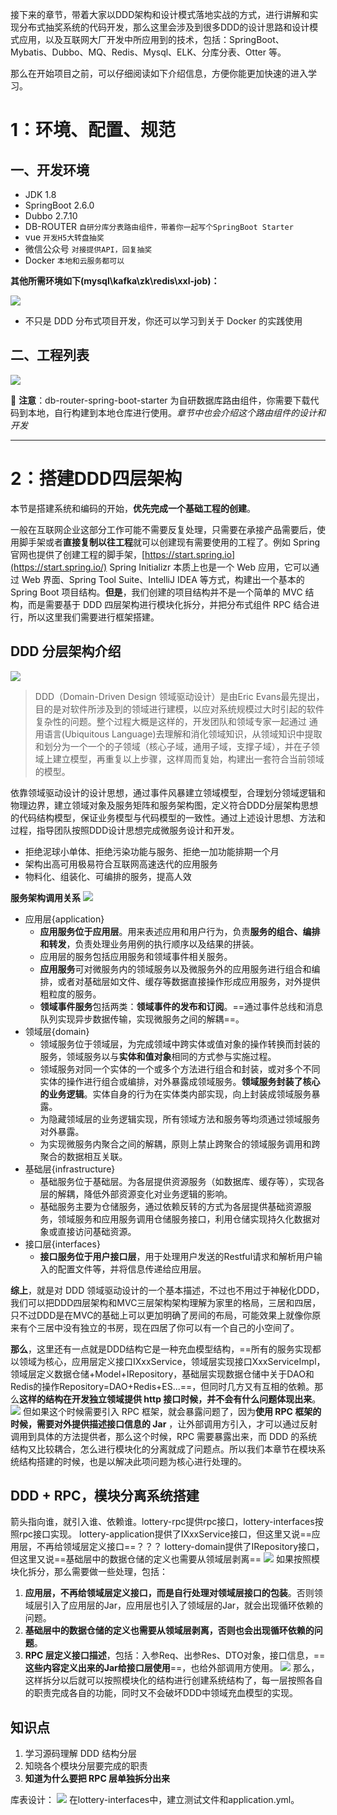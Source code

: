 接下来的章节，带着大家以DDD架构和设计模式落地实战的方式，进行讲解和实现分布式抽奖系统的代码开发，那么这里会涉及到很多DDD的设计思路和设计模式应用，以及互联网大厂开发中所应用到的技术，包括：SpringBoot、Mybatis、Dubbo、MQ、Redis、Mysql、ELK、分库分表、Otter 等。

那么在开始项目之前，可以仔细阅读如下介绍信息，方便你能更加快速的进入学习。
# 1：环境、配置、规范
## 一、开发环境
-   JDK 1.8
-   SpringBoot 2.6.0
-   Dubbo 2.7.10
-   DB-ROUTER `自研分库分表路由组件，带着你一起写个SpringBoot Starter`
-   vue `开发H5大转盘抽奖`
-   微信公众号 `对接提供API，回复抽奖`
-   Docker `本地和云服务都可以`

**其他所需环境如下(mysql\kafka\zk\redis\xxl-job)：**

![](https://bugstack.cn/images/article/project/lottery/introduce/portainer.png)

-   不只是 DDD 分布式项目开发，你还可以学习到关于 Docker 的实践使用

## 二、工程列表

![](https://bugstack.cn/images/article/project/lottery/introduce/system-list.png)

📢 **注意**：db-router-spring-boot-starter 为自研数据库路由组件，你需要下载代码到本地，自行构建到本地仓库进行使用。_章节中也会介绍这个路由组件的设计和开发_


---
# 2：搭建DDD四层架构
本节是搭建系统和编码的开始，**优先完成一个基础工程的创建**。

一般在互联网企业这部分工作可能不需要反复处理，只需要在承接产品需要后，使用脚手架或者**直接复制以往工程**就可以创建现有需要使用的工程了。例如 Spring 官网也提供了创建工程的脚手架，[https://start.spring.io](https://start.spring.io/) Spring Initializr 本质上也是一个 Web 应用，它可以通过 Web 界面、Spring Tool Suite、IntelliJ IDEA 等方式，构建出一个基本的 Spring Boot 项目结构。**但是**，我们创建的项目结构并不是一个简单的 MVC 结构，而是需要基于 DDD 四层架构进行模块化拆分，并把分布式组件 RPC 结合进行，所以这里我们需要进行框架搭建。

## DDD 分层架构介绍
![](https://image-1307616428.cos.ap-beijing.myqcloud.com/Obsidian/202305221951937.png)
> DDD（Domain-Driven Design 领域驱动设计）是由Eric Evans最先提出，目的是对软件所涉及到的领域进行建模，以应对系统规模过大时引起的软件复杂性的问题。整个过程大概是这样的，开发团队和领域专家一起通过 通用语言(Ubiquitous Language)去理解和消化领域知识，从领域知识中提取和划分为一个一个的子领域（核心子域，通用子域，支撑子域），并在子领域上建立模型，再重复以上步骤，这样周而复始，构建出一套符合当前领域的模型。

依靠领域驱动设计的设计思想，通过事件风暴建立领域模型，合理划分领域逻辑和物理边界，建立领域对象及服务矩阵和服务架构图，定义符合DDD分层架构思想的代码结构模型，保证业务模型与代码模型的一致性。通过上述设计思想、方法和过程，指导团队按照DDD设计思想完成微服务设计和开发。
-   拒绝泥球小单体、拒绝污染功能与服务、拒绝一加功能排期一个月
-   架构出高可用极易符合互联网高速迭代的应用服务
-   物料化、组装化、可编排的服务，提高人效

**服务架构调用关系**
![](https://image-1307616428.cos.ap-beijing.myqcloud.com/Obsidian/202305221952236.png)
-   应用层{application}
    -   **应用服务位于应用层**。用来表述应用和用户行为，负责**服务的组合、编排和转发**，负责处理业务用例的执行顺序以及结果的拼装。
    -   应用层的服务包括应用服务和领域事件相关服务。
    -   **应用服务**可对微服务内的领域服务以及微服务外的应用服务进行组合和编排，或者对基础层如文件、缓存等数据直接操作形成应用服务，对外提供粗粒度的服务。
    -   **领域事件服务**包括两类：**领域事件的发布和订阅**。==通过事件总线和消息队列实现异步数据传输，实现微服务之间的解耦==。
-   领域层{domain}
    -   领域服务位于领域层，为完成领域中跨实体或值对象的操作转换而封装的服务，领域服务以与**实体和值对象**相同的方式参与实施过程。
    -   领域服务对同一个实体的一个或多个方法进行组合和封装，或对多个不同实体的操作进行组合或编排，对外暴露成领域服务。**领域服务封装了核心的业务逻辑**。实体自身的行为在实体类内部实现，向上封装成领域服务暴露。
    -   为隐藏领域层的业务逻辑实现，所有领域方法和服务等均须通过领域服务对外暴露。
    -   为实现微服务内聚合之间的解耦，原则上禁止跨聚合的领域服务调用和跨聚合的数据相互关联。
-   基础层{infrastructure}
    -   基础服务位于基础层。为各层提供资源服务（如数据库、缓存等），实现各层的解耦，降低外部资源变化对业务逻辑的影响。
    -   基础服务主要为仓储服务，通过依赖反转的方式为各层提供基础资源服务，领域服务和应用服务调用仓储服务接口，利用仓储实现持久化数据对象或直接访问基础资源。
-   接口层{interfaces}
    -   **接口服务位于用户接口层**，用于处理用户发送的Restful请求和解析用户输入的配置文件等，并将信息传递给应用层。

**综上**，就是对 DDD 领域驱动设计的一个基本描述，不过也不用过于神秘化DDD，我们可以把DDD四层架构和MVC三层架构架构理解为家里的格局，三居和四居，只不过DDD是在MVC的基础上可以更加明确了房间的布局，可能效果上就像你原来有个三居中没有独立的书房，现在四居了你可以有一个自己的小空间了。

**那么**，这里还有一点就是DDD结构它是一种充血模型结构，==所有的服务实现都以领域为核心，应用层定义接口IXxxService，领域层实现接口XxxServiceImpl，领域层定义数据仓储+Model+IRepository，基础层实现数据仓储中关于DAO和Redis的操作Repository=DAO+Redis+ES...==，但同时几方又有互相的依赖。那么**这样的结构在开发独立领域提供 http 接口时候，并不会有什么问题体现出来**。
![](https://bugstack.cn/images/article/project/lottery/introduce/introduce-220101-01.png)
但如果这个时候需要引入 RPC 框架，就会暴露问题了，因为**使用 RPC 框架的时候，需要对外提供描述接口信息的 Jar** ，让外部调用方引入，才可以通过反射调用到具体的方法提供者，那么这个时候，RPC 需要暴露出来，而 DDD 的系统结构又比较耦合，怎么进行模块化的分离就成了问题点。所以我们本章节在模块系统结构搭建的时候，也是以解决此项问题为核心进行处理的。
## DDD + RPC，模块分离系统搭建
箭头指向谁，就引入谁、依赖谁。lottery-rpc提供rpc接口，lottery-interfaces按照rpc接口实现。
lottery-application提供了IXxxService接口，但这里又说==应用层，不再给领域层定义接口==？？？
lottery-domain提供了IRepository接口，但这里又说==基础层中的数据仓储的定义也需要从领域层剥离==
![](https://image-1307616428.cos.ap-beijing.myqcloud.com/Obsidian/202305221955438.png)
如果按照模块化拆分，那么需要做一些处理，包括：
1.  **应用层，不再给领域层定义接口，而是自行处理对领域层接口的包装**。否则领域层引入了应用层的Jar，应用层也引入了领域层的Jar，就会出现循环依赖的问题。
2.  **基础层中的数据仓储的定义也需要从领域层剥离，否则也会出现循环依赖的问题**。
3.  **RPC 层定义接口描述**，包括：入参Req、出参Res、DTO对象，接口信息，==**这些内容定义出来的Jar给接口层使用**==，也给外部调用方使用。
![](https://image-1307616428.cos.ap-beijing.myqcloud.com/Obsidian/202305221959920.png)
那么，这样拆分以后就可以按照模块化的结构进行创建系统结构了，每一层按照各自的职责完成各自的功能，同时又不会破坏DDD中领域充血模型的实现。

## 知识点
1.  学习源码理解 DDD 结构分层
2.  知晓各个模块分层要完成的职责
3.  **知道为什么要把 RPC 层单独拆分出来**

库表设计：
![](https://image-1307616428.cos.ap-beijing.myqcloud.com/Obsidian/202305231543739.png)
在lottery-interfaces中，建立测试文件和application.yml。